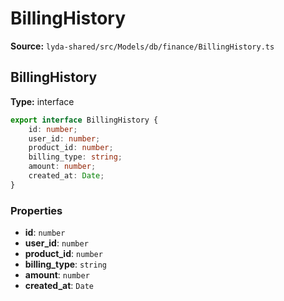# BillingHistory

**Source:** `lyda-shared/src/Models/db/finance/BillingHistory.ts`

## BillingHistory

**Type:** interface

```typescript
export interface BillingHistory {
    id: number;
    user_id: number;
    product_id: number;
    billing_type: string;
    amount: number;
    created_at: Date;
}
```

### Properties

- **id**: `number`
- **user_id**: `number`
- **product_id**: `number`
- **billing_type**: `string`
- **amount**: `number`
- **created_at**: `D​a​t​e`

